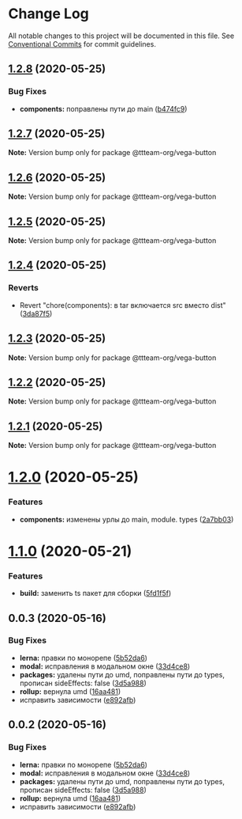 # Change Log

All notable changes to this project will be documented in this file.
See [Conventional Commits](https://conventionalcommits.org) for commit guidelines.

## [1.2.8](https://github.com/ttteam-org/ttteam-vega-ui/compare/@ttteam-org/vega-button@1.2.7...@ttteam-org/vega-button@1.2.8) (2020-05-25)


### Bug Fixes

* **components:** поправлены пути до main ([b474fc9](https://github.com/ttteam-org/ttteam-vega-ui/commit/b474fc94fd90b0d4dd791935251d21d8541b77f9))





## [1.2.7](https://github.com/ttteam-org/ttteam-vega-ui/compare/@ttteam-org/vega-button@1.2.6...@ttteam-org/vega-button@1.2.7) (2020-05-25)

**Note:** Version bump only for package @ttteam-org/vega-button





## [1.2.6](https://github.com/ttteam-org/ttteam-vega-ui/compare/@ttteam-org/vega-button@1.2.5...@ttteam-org/vega-button@1.2.6) (2020-05-25)

**Note:** Version bump only for package @ttteam-org/vega-button





## [1.2.5](https://github.com/ttteam-org/ttteam-vega-ui/compare/@ttteam-org/vega-button@1.2.4...@ttteam-org/vega-button@1.2.5) (2020-05-25)

**Note:** Version bump only for package @ttteam-org/vega-button





## [1.2.4](https://github.com/ttteam-org/ttteam-vega-ui/compare/@ttteam-org/vega-button@1.2.3...@ttteam-org/vega-button@1.2.4) (2020-05-25)


### Reverts

* Revert "chore(components): в tar включается src вместо dist" ([3da87f5](https://github.com/ttteam-org/ttteam-vega-ui/commit/3da87f523e514c40c18815a6f2e44a6dbdd502b7))





## [1.2.3](https://github.com/ttteam-org/ttteam-vega-ui/compare/@ttteam-org/vega-button@1.2.1...@ttteam-org/vega-button@1.2.3) (2020-05-25)

**Note:** Version bump only for package @ttteam-org/vega-button





## [1.2.2](https://github.com/ttteam-org/ttteam-vega-ui/compare/@ttteam-org/vega-button@1.2.1...@ttteam-org/vega-button@1.2.2) (2020-05-25)

**Note:** Version bump only for package @ttteam-org/vega-button





## [1.2.1](https://github.com/ttteam-org/ttteam-vega-ui/compare/@ttteam-org/vega-button@1.2.0...@ttteam-org/vega-button@1.2.1) (2020-05-25)

**Note:** Version bump only for package @ttteam-org/vega-button





# [1.2.0](https://github.com/ttteam-org/ttteam-vega-ui/compare/@ttteam-org/vega-button@1.1.0...@ttteam-org/vega-button@1.2.0) (2020-05-25)


### Features

* **components:** изменены урлы до main, module. types ([2a7bb03](https://github.com/ttteam-org/ttteam-vega-ui/commit/2a7bb0354a083e034a49ed7e3709283dec0b7381))





# [1.1.0](https://github.com/ttteam-org/ttteam-vega-ui/compare/@ttteam-org/vega-button@1.0.0...@ttteam-org/vega-button@1.1.0) (2020-05-21)


### Features

* **build:** заменить ts пакет для сборки ([5fd1f5f](https://github.com/ttteam-org/ttteam-vega-ui/commit/5fd1f5fcd66e4c7cd83b623b63c3fe49f1001d88))





## 0.0.3 (2020-05-16)

### Bug Fixes

- **lerna:** правки по монорепе ([5b52da6](https://github.com/gpn-prototypes/vega-ui/commit/5b52da629e60242841a3e78d338256583fb11ad9))
- **modal:** исправления в модальном окне ([33d4ce8](https://github.com/gpn-prototypes/vega-ui/commit/33d4ce8072869a824f29a2b6b0e60357bdeb7833))
- **packages:** удалены пути до umd, поправлены пути до types, прописан sideEffects: false ([3d5a988](https://github.com/gpn-prototypes/vega-ui/commit/3d5a98871aece5d6c79be112e2e60ecd0529694e))
- **rollup:** вернула umd ([16aa481](https://github.com/gpn-prototypes/vega-ui/commit/16aa48132ca6c3934b3b12aa079f8645a0efc89b))
- исправить зависимости ([e892afb](https://github.com/gpn-prototypes/vega-ui/commit/e892afb5368b7ed2c6bdd4c77e08917e033f75ed))

## 0.0.2 (2020-05-16)

### Bug Fixes

- **lerna:** правки по монорепе ([5b52da6](https://github.com/gpn-prototypes/vega-ui/commit/5b52da629e60242841a3e78d338256583fb11ad9))
- **modal:** исправления в модальном окне ([33d4ce8](https://github.com/gpn-prototypes/vega-ui/commit/33d4ce8072869a824f29a2b6b0e60357bdeb7833))
- **packages:** удалены пути до umd, поправлены пути до types, прописан sideEffects: false ([3d5a988](https://github.com/gpn-prototypes/vega-ui/commit/3d5a98871aece5d6c79be112e2e60ecd0529694e))
- **rollup:** вернула umd ([16aa481](https://github.com/gpn-prototypes/vega-ui/commit/16aa48132ca6c3934b3b12aa079f8645a0efc89b))
- исправить зависимости ([e892afb](https://github.com/gpn-prototypes/vega-ui/commit/e892afb5368b7ed2c6bdd4c77e08917e033f75ed))
